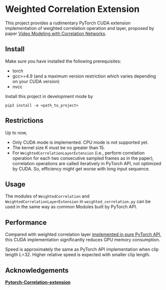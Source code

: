 # Weighted Correlation Extension
This project provides a rudimentary PyTorch CUDA extension implementation of weighted correlation operation and layer, proposed by paper [Video Modeling with Correlation Networks](https://openaccess.thecvf.com/content_CVPR_2020/papers/Wang_Video_Modeling_With_Correlation_Networks_CVPR_2020_paper.pdf). 

## Install

Make sure you have installed the following prerequisites:
* torch
* gcc>=4.9 (and a maximum version restriction which varies depending on your CUDA version)
* nvcc

Install this project in development mode by

``pip3 install -e <path_to_project>``

## Restrictions

Up to now,
* Only CUDA mode is implemented. CPU mode is not supported yet.
* The kernel size K must be no greater than 15. 
* For `WeightedCorrelationLayerExtension` (i.e., perform correlation operation for each two consecutive sampled frames as in the paper), correlation operations are called iteratively in PyTorch API, not optimized by CUDA. So, efficiency might get worse with long input sequence. 

## Usage

The modules of `WeightedCorrelation` and `WeightedCorrelationLayerExtension` in `weighted_correlation.py` can be used in the same way as common Modules built by PyTorch API. 

## Performance

Compared with weighted correlation layer [implemented in pure PyTorch API](https://github.com/tefantasy/CorrNet), this CUDA implementation significantly reduces GPU memory consumption. 

Speed is approximately the same as PyTorch API implementation when clip length L=32. Higher relative speed is expected with smaller clip length. 

## Acknowledgements

**[Pytorch-Correlation-extension](https://github.com/ClementPinard/Pytorch-Correlation-extension)**
